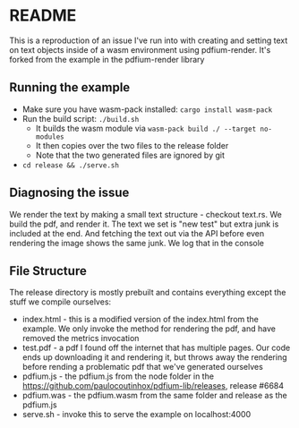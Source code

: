 # README

This is a reproduction of an issue I've run into with creating and setting text on text objects inside of a wasm environment using pdfium-render. It's forked from the example in the pdfium-render library

## Running the example

* Make sure you have wasm-pack installed: `cargo install wasm-pack`
* Run the build script: `./build.sh`
  * It builds the wasm module via `wasm-pack build ./ --target no-modules`
  * It then copies over the two files to the release folder
  * Note that the two generated files are ignored by git 
* `cd release && ./serve.sh`

## Diagnosing the issue

We render the text by making a small text structure - checkout text.rs. We build the pdf, and render it. The text we set is "new test" but extra junk is included at the end. And fetching the text out via the API before even rendering the image shows the same junk. We log that in the console

## File Structure

The release directory is mostly prebuilt and contains everything except the stuff we compile ourselves:
* index.html - this is a modified version of the index.html from the example. We only invoke the method for rendering the pdf, and have removed the metrics invocation
* test.pdf - a pdf I found off the internet that has multiple pages. Our code ends up downloading it and rendering it, but throws away the rendering before rending a problematic pdf that we've generated ourselves
* pdfium.js - the pdfium.js from the node folder in the https://github.com/paulocoutinhox/pdfium-lib/releases, release #6684
* pdfium.was - the pdfium.wasm from the same folder and release as the pdfium.js
* serve.sh - invoke this to serve the example on localhost:4000

